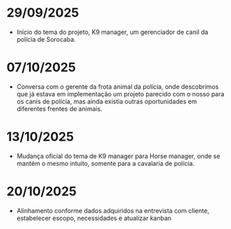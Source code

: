 # 29/09/2025
 - Início do tema do projeto, K9 manager, um gerenciador de canil da polícia de Sorocaba.

# 07/10/2025
 - Conversa com o gerente da frota animal da polícia, onde descobrimos que já estava em implementação um projeto parecido com o 
nosso para os canis de polícia, mas ainda existia outras oportunidades em diferentes frentes de animais.

# 13/10/2025
 - Mudança oficial do tema de K9 manager para Horse manager, onde se mantém o mesmo intuito, somente para a cavalaria de polícia.

# 20/10/2025
 - Alinhamento conforme dados adquiridos na entrevista com cliente, estabelecer escopo, necessidades e atualizar kanban
